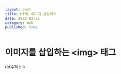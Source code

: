```yaml
---
layout: post
title: HTML 이미지 삽입하기
date: 2022-02-21
category: Web
published: true
---
```

# 이미지를 삽입하는 &lt;img&gt; 태그
dd수저ㅏㅇ
